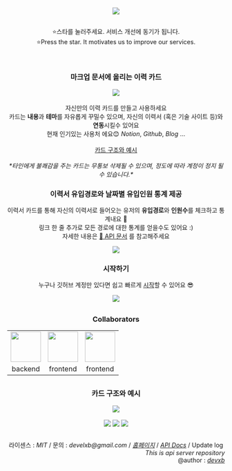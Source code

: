 <div align="center">
<br/>
	<img src="https://user-images.githubusercontent.com/62425964/155997576-1171511b-1fa7-41bc-949a-5b2f5c0f4024.png"/>
</div>

<h2></h2>
<div align="center">
        <p>
			⭐스타를 눌러주세요. 서비스 개선에 동기가 됩니다.<br/>
			⭐Press the star. It motivates us to improve our services.
		</p><br/>
		<p>
        <h3> 마크업 문서에 올리는 이력 카드</h3>
		<img src="https://api.gitofolio.com/portfoliocard/svg/4?color=white" align="center"/><br/><br/>
        자신만의 이력 카드를 만들고 사용하세요 <br/>
        카드는 <b>내용</b>과 <b>테마</b>를 자유롭게 꾸밀수 있으며, 자신의 이력서 (혹은 기술 사이트 등)와 <b>연동</b>시킬수 있어요 <br/>
        현재 인기있는 사용처 에요😊 <i>Notion</i>, <i>Github</i>, <i> Blog</i> ...<br/><br/>
		<a href="#카드-구조와-예시">카드 구조와 예시</a>
		<br/><br/>
        <i>*타인에게 불쾌감을 주는 카드는 무통보 삭제될 수 있으며, 정도에 따라 계정이 정지 될 수 있습니다.*</i>
        <h3> 이력서 유입경로와 날짜별 유입인원 통계 제공</h3>
                이력서 카드를 통해 자신의 이력서로 들어오는 유저의 <b>유입경로</b>와 <b>인원수</b>를 체크하고 통계내요 👀 <br/>
                링크 한 줄 추가로 모든 경로에 대한 통계를 얻을수도 있어요 :) <br/>
                자세한 내용은 <a href="https://api.gitofolio.com/restdocs">📓 API 문서</a> 를 참고해주세요
        </p>
		<a href="https://api.gitofolio.com/restdocs"><img src="https://user-images.githubusercontent.com/62425964/154962375-0a928b90-ea4c-402c-9551-af39181f7b8d.png"/></a>
        <h3> 시작하기 </h3>
        <p> 
		누구나 깃허브 계정만 있다면 쉽고 빠르게 <a href="https://gitofolio.com">시작</a>할 수 있어요 😎
		</p>
			<a href="https://gitofolio.com"> <img src="https://user-images.githubusercontent.com/62425964/154962396-cbc852af-d5a6-4721-a14d-6604a2126203.jpg"/> </a>
</div>

<h2></h2>

<div align="center">  <p><h3>Collaborators</h3></p>
        <table align="center">
        <tr align="center">
        <td><a href="https://github.com/devxb"><img src="https://avatars.githubusercontent.com/u/62425964?v=4" width=70/></a></td>
        <td><a href="https://github.com/st-minju"><img src="https://avatars.githubusercontent.com/u/72141158?v=4" width=70></a></td>
        <td><a href="https://github.com/beni1026"><img src="https://avatars.githubusercontent.com/u/67576476?v=4" width=70></a></td>
        </tr>
        <tr align="center">
        <td> backend </td>
        <td> frontend </td>
        <td> frontend </td>
        </tr>
        </table>
</div>

<h2></h2>

<div align="center">
<h3>카드 구조와 예시</h3>
<img src="https://user-images.githubusercontent.com/62425964/154962384-c9e424b5-447c-4465-8d52-db03423c2386.png"/>
<br/><br/>
		<img src="https://api.gitofolio.com/portfoliocard/svg/4?color=black"/>
		<img src="https://api.gitofolio.com/portfoliocard/svg/628?color=white"/>
		<img src="https://api.gitofolio.com/portfoliocard/svg/792?color=neonpurple"/>
</div>

<h2></h2>

<div align="center">
        라이센스 : <a><i>MIT</i></a> / 문의 : <i>develxb@gmail.com</i> / <a href="https://gitofolio.com"><i>홈페이지</i></a> / <a href="https://api.gitofolio.com/restdocs"><i>API Docs</i></a> / <a>Update log</a>
		<br/><div align="right"> <i>This is api server repository</i> <br/> @author : <a href="https://github.com/devxb"><i>devxb</i></a></div>
</div>
